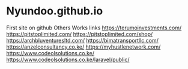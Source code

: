 # Nyundoo.github.io
First site on github
Others Works links
https://terumoinvestments.com/
https://pitstoplimited.com/
https://pitstoplimited.com/shop/
https://archbluventuresltd.com/
https://bimatransportllc.com/
https://anzelconsultancy.co.ke/
https://myhustlenetwork.com/
https://www.codeolsolutions.co.ke/
https://www.codeolsolutions.co.ke/laravel/public/
